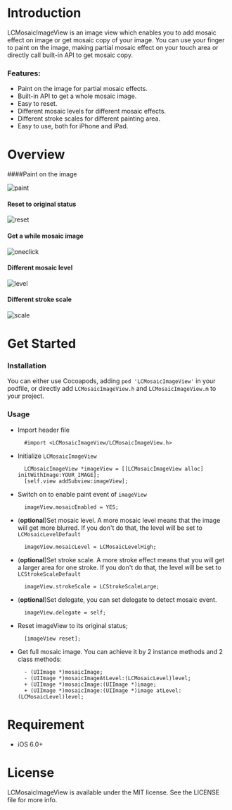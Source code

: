 # Introduction
LCMosaicImageView is an image view which enables you to add mosaic effect on image or get mosaic copy of your image. You can use your finger to paint on the image, making partial mosaic effect on your touch area or directly call built-in API to get mosaic copy.

### Features:

- Paint on the image for partial mosaic effects.
- Built-in API to get a whole mosaic image.
- Easy to reset.
- Different mosaic levels for different mosaic effects.
- Different stroke scales for different painting area.
- Easy to use, both for iPhone and iPad.

# Overview

####Paint on the image

<img src="http://7xl7ci.com1.z0.glb.clouddn.com/lcmosaicview_paint.gif" alt="paint" title="paint" />

#### Reset to original status

<img src="http://7xl7ci.com1.z0.glb.clouddn.com/lcmosaicview_reset.gif" alt="reset" title="reset" />

#### Get a while mosaic image

<img src="http://7xl7ci.com1.z0.glb.clouddn.com/lcmosaicview_oneclick.gif" alt="oneclick" title="oneclick" />

#### Different mosaic level

<img src="http://7xl7ci.com1.z0.glb.clouddn.com/lcmosaicview_level.gif" alt="level" title="level" />

#### Different stroke scale

<img src="http://7xl7ci.com1.z0.glb.clouddn.com/lcmosaicview_stroke.gif" alt="scale" title="scale" />

# Get Started

### Installation

You can either use Cocoapods, adding `pod 'LCMosaicImageView'` in your podfile, or directly add `LCMosaicImageView.h` and `LCMosaicImageView.m` to your project.

### Usage

- Import header file

		#import <LCMosaicImageView/LCMosaicImageView.h>

- Initialize `LCMosaicImageView`

		LCMosaicImageView *imageView = [[LCMosaicImageView alloc] initWithImage:YOUR_IMAGE];
		[self.view addSubview:imageView];

- Switch on to enable paint event of `imageView`

		imageView.mosaicEnabled = YES;

- (**optional**)Set mosaic level. A more mosaic level means that the image will get more blurred. If you don't do that, the level will be set to `LCMosaicLevelDefault`

		imageView.mosaicLevel = LCMosaicLevelHigh;

- (**optional**)Set stroke scale. A more stroke effect means that you will get a larger area for one stroke. If you don't do that, the level will be set to `LCStrokeScaleDefault`

		imageView.strokeScale = LCStrokeScaleLarge;

- (**optional**)Set delegate, you can set delegate to detect mosaic event.
	
		imageView.delegate = self;

- Reset imageView to its original status;

		[imageView reset];

- Get full mosaic image. You can achieve it by 2 instance methods and 2 class methods:

		- (UIImage *)mosaicImage;
		- (UIImage *)mosaicImageAtLevel:(LCMosaicLevel)level;
		+ (UIImage *)mosaicImage:(UIImage *)image;
		+ (UIImage *)mosaicImage:(UIImage *)image atLevel:(LCMosaicLevel)level;

# Requirement

- iOS 6.0+

# License

LCMosaicImageView is available under the MIT license. See the LICENSE file for more info.